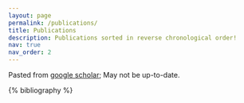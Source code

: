 ```yaml
---
layout: page
permalink: /publications/
title: Publications
description: Publications sorted in reverse chronological order!
nav: true
nav_order: 2
---
```

Pasted from <a href="https://scholar.google.com/citations?user=1Ve7pi8AAAAJ&hl=en">google scholar</a>; May not be up-to-date.
<!-- _pages/publications.md -->
<div class="publications">

{% bibliography %}

</div>

